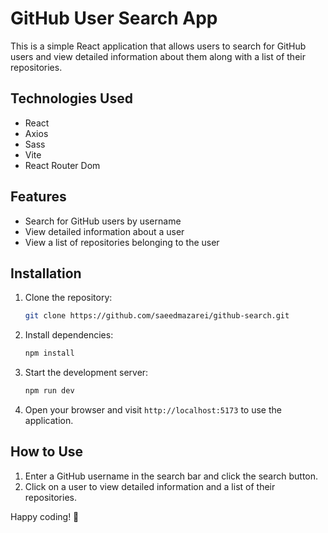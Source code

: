 # GitHub User Search App

This is a simple React application that allows users to search for GitHub users and view detailed information about them along with a list of their repositories.

## Technologies Used
- React
- Axios
- Sass
- Vite
- React Router Dom

## Features
- Search for GitHub users by username
- View detailed information about a user
- View a list of repositories belonging to the user

## Installation
1. Clone the repository:
   ```bash
   git clone https://github.com/saeedmazarei/github-search.git
   ```

2. Install dependencies:
   ```bash
   npm install
   ```

3. Start the development server:
   ```bash
   npm run dev
   ```

4. Open your browser and visit `http://localhost:5173` to use the application.

## How to Use
1. Enter a GitHub username in the search bar and click the search button.
2. Click on a user to view detailed information and a list of their repositories.


Happy coding! 🚀